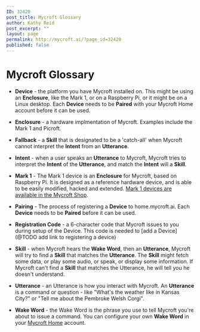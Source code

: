 ```yaml
---
ID: 32420
post_title: Mycroft Glossary
author: Kathy Reid
post_excerpt: ""
layout: page
permalink: http://mycroft.ai/?page_id=32420
published: false
---
```

# Mycroft Glossary

* **Device** - the platform you have Mycroft installed on. This might be using an **Enclosure**, like the Mark 1, or on a Raspberry Pi, or it might be on a Linux desktop. Each **Device**  needs to be **Paired** with your Mycroft Home account before it can be used.

* **Enclosure** - a hardware implmentation of Mycroft. Examples include the Mark 1 and Picroft.

* **Fallback** - a **Skill** that is designated to be a 'catch-all' when Mycroft cannot interpret the **Intent** from an **Utterance**.

* **Intent** - when a user speaks an **Utterance** to Mycroft, Mycroft tries to interpret the **Intent** of the **Utterance**, and match the **Intent** will a **Skill**.

* **Mark 1** - The Mark 1 device is an **Enclosure** for Mycroft, based on Raspberry Pi. It is designed as a reference hardware device, and is able to be easily modified, hacked and extended. [Mark 1 devices are available in the Mycroft Shop](https://mycroft.ai/shop/?add-to-cart=31440).

* **Pairing** - The process of registering a **Device** to home.mycroft.ai. Each **Device** needs to be **Paired** before it can be used.

* **Registration Code** - a 6-character code that Mycroft issues to you during setup of the Device. This code is needed to [add a Device](@TODO add link to registering a device)

* **Skill** - when Mycroft hears the **Wake Word**, then an **Utterance**, Mycroft will try to find a **Skill** that matches the **Utterance**. The **Skill** might fetch some data, or play some audio, or speak, or display some information. If Mycroft can't find a **Skill** that matches the Utterance, he will tell you he doesn't understand.

* **Utterance** - an Utterance is how you interact with Mycroft. An **Utterance** is a command or question -  like "What's the weather like in Kansas City?" or "Tell me about the Pembroke Welsh Corgi".

* **Wake Word** - the Wake Word is the phrase you use to tell Mycroft you're about to issue a command. You can configure your own **Wake Word** in your [Mycroft Home](https://home.mycroft.ai) account.
